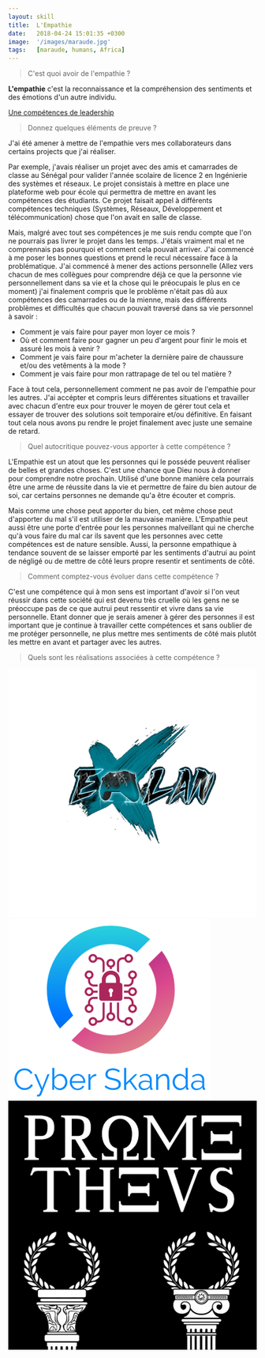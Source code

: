 ```yaml
---
layout: skill
title:  L'Empathie
date:   2018-04-24 15:01:35 +0300
image:  '/images/maraude.jpg'
tags:   [maraude, humans, Africa]
---
```


> C'est quoi avoir de l'empathie ? 

**L'empathie** c'est la reconnaissance et la compréhension des sentiments et des émotions d'un autre individu.

[Une compétences de leadership](https://www.forbes.fr/management/lempathie-est-la-competence-de-leadership-la-plus-importante-selon-les-recherches/?amp)

> Donnez quelques éléments de preuve ?

J'ai été amener à mettre de l'empathie vers mes collaborateurs dans certains projects que j'ai réaliser. 

Par exemple, j'avais réaliser un projet avec des amis et camarrades de classe au Sénégal pour valider l'année scolaire de licence 2 en Ingénierie des systèmes et réseaux. Le projet consistais à mettre en place une plateforme web pour école qui permettra de mettre en avant les compétences des étudiants. Ce projet faisait appel à différents compétences techniques (Systèmes, Réseaux, Développement et télécommunication) chose que l'on avait en salle de classe. 

Mais, malgré avec tout ses compétences je me suis rendu compte que l'on ne pourrais pas livrer le projet dans les temps. J'étais vraiment mal et ne comprennais pas pourquoi et comment cela pouvait arriver. J'ai commencé à me poser les bonnes questions et prend le recul nécessaire face à la problématique. J'ai commencé à mener des actions personnelle (Allez vers chacun de mes collègues pour comprendre déjà ce que la personne vie personnellement dans sa vie et la chose qui le préocupais le plus en ce moment) j'ai finalement compris que le problème n'était pas dû aux compétences des camarrades ou de la mienne, mais des différents problèmes et difficultés que chacun pouvait traversé dans sa vie personnel à savoir :


- Comment je vais faire pour payer mon loyer ce mois ?
- Où et comment faire pour gagner un peu d'argent pour finir le mois et assuré les mois à venir ?
- Comment je vais faire pour m'acheter la dernière paire de chaussure et/ou des vetêments à la mode ?
- Comment je vais faire pour mon rattrapage de tel ou tel matière ? 

Face à tout cela, personnellement comment ne pas avoir de l'empathie pour les autres. J'ai accépter et compris leurs différentes situations et travailler avec chacun d'entre eux pour trouver le moyen de gérer tout cela et essayer de trouver des solutions soit temporaire et/ou définitive. En faisant tout cela nous avons pu rendre le projet finalement avec juste une semaine de retard.

> Quel autocritique pouvez-vous apporter à cette compétence ? 

L'Empathie est un atout que les personnes qui le posséde peuvent réaliser de belles et grandes choses. C'est une chance que Dieu nous à donner pour comprendre notre prochain. Utilisé d'une bonne manière cela pourrais être une arme de réussite dans la vie et permettre de faire du bien autour de soi, car certains personnes ne demande qu'a être écouter et compris.

Mais comme une chose peut apporter du bien, cet même chose peut d'apporter du mal s'il est utiliser de la mauvaise manière. L'Empathie peut aussi être une porte d'entrée pour les personnes malveillant qui ne cherche qu'à vous faire du mal car ils savent que les personnes avec cette compétences est de nature sensible. Aussi, la personne empathique à tendance souvent de se laisser emporté par les sentiments d'autrui au point de négligé ou de mettre de côté leurs propre resentir et sentiments de côté.

> Comment comptez-vous évoluer dans cette compétence ? 

C'est une compétence qui à mon sens est important d'avoir si l'on veut réussir dans cette société qui est devenu très cruelle où les gens ne se préoccupe pas de ce que autrui peut ressentir et vivre dans sa vie personnelle. Etant donner que je serais amener à gérer des personnes il est important que je continue à travailler cette compétences et sans oublier de me protéger personnelle, ne plus mettre mes sentiments de côté mais plutôt les mettre en avant et partager avec les autres. 

> Quels sont les réalisations associées à cette compétence ?

<div class="gallery-box">
  <div class="gallery">
    <a href="https://eugenemazamda-cloud.com/projects/samavisa" target="_blank"><img src="/images/elan.png" alt="Project"></a>
    <a href="https://eugenemazamda-cloud.com/projects/cyber-skanda" target="_blank"><img src="/images/cyberskanda.png" alt="Project"></a>
    <a href="https://eugenemazamda-cloud.com/projects/prometheus" target="_blank"><img src="/images/prometheus.png" alt="Project"></a>
    <!-- <a href="https://www.credly.com/badges/e949f735-f8ac-4e0c-b6d6-fe5e71f47f9a/public_url" target="_blank"><img src="/images/samave.jpg" alt="Project"></a> -->
  </div>
</div>
